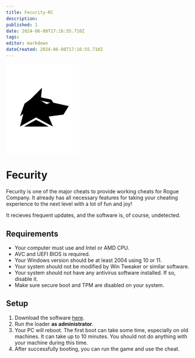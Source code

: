 ```yaml
---
title: Fecurity-RC
description: 
published: 1
date: 2024-06-08T17:16:55.710Z
tags: 
editor: markdown
dateCreated: 2024-06-08T17:16:55.710Z
---
```


<img src="/fecurity.png" alt="fecurity-logo" width="200"/>

# Fecurity
Fecurity is one of the major cheats to provide working cheats for Rogue Company.
It already has all necessary features for taking your cheating experience to the next level with a lot of fun and joy!

It recieves frequent updates, and the software is, of course, undetected.

## Requirements
- Your computer must use and Intel or AMD CPU.
- AVC and UEFI BIOS is required.
- Your Windows version should be at least 2004 using 10 or 11.
- Your system should not be modified by Win Tweaker or similar software.
- Your system should not have any antivirus software installed. If so, disable it.
- Make sure secure boot and TPM are disabled on your system.

## Setup
1. Download the software [here](https://mega.nz/folder/SQollAYR#-jU7PSK_Q6CGjJ1c81Fj8A/folder/6NoWVAqI).
2. Run the loader **as administrator**.
3. Your PC will reboot. The first boot can take some time, especially on old machines. It can take up to 10 minutes. You should not do anything with your machine during this time.
4. After successfully booting, you can run the game and use the cheat.